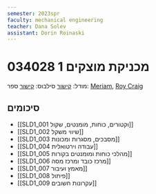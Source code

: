 ```yaml
---
semester: 2023spr
faculty: mechanical engineering
teacher: Dana Solev
assistant: Dorin Roinaski
---
```


# 034028 מכניקת מוצקים 1

מודל: [קישור](https://moodle2223.technion.ac.il/course/view.php?id=2397)
סילבוס: [קישור](https://moodle2223.technion.ac.il/pluginfile.php/390415/mod_resource/content/1/%D7%A1%D7%99%D7%9C%D7%91%D7%95%D7%A1%20%D7%90%D7%91%D7%99%D7%91%20%D7%AA%D7%A9%D7%A4%D7%92.pdf)
ספר: [Meriam](https://libgen.rs/search.php?req=J.+L.+Meriam&open=0&res=25&view=simple&phrase=1&column=author), [Roy Craig](https://libgen.rs/search.php?req=Mechanics+of+materials+Craig&open=0&res=25&view=simple&phrase=1&column=def)

## סיכומים
- [[SLD1_001 וקטורים, כוחות, מומנטים, שקול]]
- [[SLD1_002 שיווי משקל]]
- [[SLD1_003 מסבכים, מסגרות ומכונות]]
- [[SLD1_004 עבודה וירטואלית]]
- [[SLD1_005 מהלכי כוחות ומומנטים בקורות]]
- [[SLD1_006 מרכז כובד ומרכז מסה]]
- [[SLD1_007 מאמץ ועיבור]]
- [[SLD1_008 פיתול]]
- [[SLD1_009 עקרונות חשובים]]